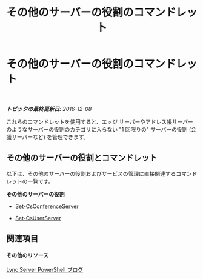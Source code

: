 ﻿---
title: その他のサーバーの役割のコマンドレット
TOCTitle: その他のサーバーの役割のコマンドレット
ms:assetid: 92c455b5-f351-4413-bf18-25eb860d1d86
ms:mtpsurl: https://technet.microsoft.com/ja-jp/library/Gg415664(v=OCS.15)
ms:contentKeyID: 48272879
ms.date: 12/10/2016
mtps_version: v=OCS.15
ms.translationtype: HT
---

# その他のサーバーの役割のコマンドレット

 

_**トピックの最終更新日:** 2016-12-08_

これらのコマンドレットを使用すると、エッジ サーバーやアドレス帳サーバーのようなサーバーの役割のカテゴリに入らない "1 回限りの" サーバーの役割 (会議サーバーなど) を管理できます。

## その他のサーバーの役割とコマンドレット

以下は、その他のサーバーの役割およびサービスの管理に直接関連するコマンドレットの一覧です。

**その他のサーバーの役割**

  - [Set-CsConferenceServer](set-csconferenceserver.md)

  - [Set-CsUserServer](set-csuserserver.md)

## 関連項目

#### その他のリソース

[Lync Server PowerShell ブログ](http://go.microsoft.com/fwlink/?linkid=203150%26clcid=0x411)

